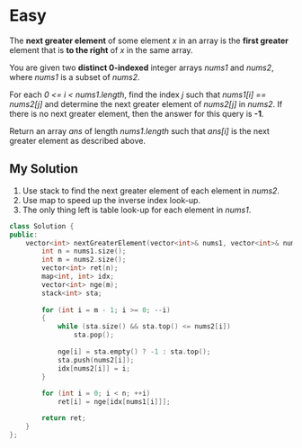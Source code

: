 # Easy

The **next greater element** of some element *x* in an array is the **first greater** element that is **to the right** of *x* in the same array.

You are given two **distinct 0-indexed** integer arrays *nums1* and *nums2*, where *nums1* is a subset of *nums2*.

For each *0 <= i < nums1.length*, find the index *j* such that *nums1[i] == nums2[j]* and determine the next greater element of *nums2[j]* in *nums2*. If there is no next greater element, then the answer for this query is **-1**.

Return an array *ans* of length *nums1.length* such that *ans[i]* is the next greater element as described above.

## My Solution

1. Use stack to find the next greater element of each element in *nums2*.
1. Use map to speed up the inverse index look-up.
1. The only thing left is table look-up for each element in *nums1*.

```cpp
class Solution {
public:
    vector<int> nextGreaterElement(vector<int>& nums1, vector<int>& nums2) {
        int n = nums1.size();
        int m = nums2.size();
        vector<int> ret(n);
        map<int, int> idx;
        vector<int> nge(m);
        stack<int> sta;
        
        for (int i = m - 1; i >= 0; --i)
        {
            while (sta.size() && sta.top() <= nums2[i])
                sta.pop();
            
            nge[i] = sta.empty() ? -1 : sta.top();
            sta.push(nums2[i]);
            idx[nums2[i]] = i;
        }
        
        for (int i = 0; i < n; ++i)
            ret[i] = nge[idx[nums1[i]]];

        return ret;
    }
};
```
